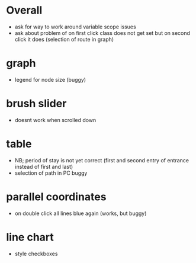 # Overall
- ask for way to work around variable scope issues
- ask about problem of on first click class does not get set but on second click it does (selection of route in graph)

# graph
- legend for node size (buggy)

# brush slider
- doesnt work when scrolled down

# table
- NB; period of stay is not yet correct (first and second entry of entrance instead of first and last)
- selection of path in PC buggy

# parallel coordinates
- on double click all lines blue again (works, but buggy)

# line chart
- style checkboxes
